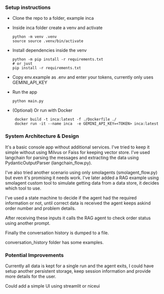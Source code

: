 ### Setup instructions
* Clone the repo to a folder, example inca
* Inside inca folder create a venv and activate
    ```
    python -m venv .venv
    source source .venv/bin/activate
    ```
* Install dependencies inside the venv
    ```
    python -m pip install -r requirements.txt
    # or just
    pip install -r requirements.txt
    ```
* Copy env.example as .env and enter your tokens, currently only uses GEMINI_API_KEY
* Run the app
    ```
    python main.py
    ```

* (Optional) Or run with Docker
    ```
     docker build -t inca:latest -f ./Dockerfile ./
     docker run -it --name inca  -e GEMINI_API_KEY=<TOKEN> inca:latest
    ```

### System Architecture & Design

It's a basic console app without additional services. I've tried to keep it simple without using Milvus or Faiss for keeping vector store. I've used langchain for parsing the messages and extracting the data using PydanticOutputParser (langchain_flow.py). 

I've also tried another scenario using only smolagents (smolagent_flow.py) but even it's promising it needs work.
I've later added a RAG example using smolagent custom tool to simulate getting data from a data store, it decides which tool to use.

I've used a state machine to decide if the agent had the required information or not, until correct data is received the agent keeps askind order number and problem details.

After receiving these inputs it calls the RAG agent to check order status using another prompt.

Finally the conversation history is dumped to a file.

conversation_history folder has some examples.

### Potential Improvements

Currently all data is kept for a single run and the agent exits, I could have setup another persistent storage, keep session information and provide more details for the user.

Could add a simple UI using streamlit or niceui